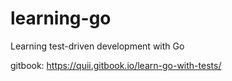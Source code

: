 # learning-go

Learning test-driven development with Go

gitbook: https://quii.gitbook.io/learn-go-with-tests/
